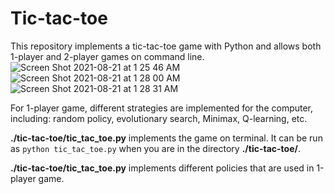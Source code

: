 # Tic-tac-toe

This repository implements a tic-tac-toe game with Python and allows both 1-player and 2-player games on command line.
![Screen Shot 2021-08-21 at 1 25 46 AM](https://user-images.githubusercontent.com/25971913/130311542-4fb26dad-652b-46e0-8416-6083f3c1b492.png)
![Screen Shot 2021-08-21 at 1 28 00 AM](https://user-images.githubusercontent.com/25971913/130311598-cbdaa2e5-b061-4ac1-af4f-8801747d55c3.png)
![Screen Shot 2021-08-21 at 1 28 31 AM](https://user-images.githubusercontent.com/25971913/130311597-2430b60f-373b-47ea-adc8-966860b0916c.png)



For 1-player game, different strategies are implemented for the computer, including: random policy, evolutionary search, Minimax, Q-learning, etc.

**./tic-tac-toe/tic_tac_toe.py** implements the game on terminal. It can be run as `python tic_tac_toe.py` when you are in the directory **./tic-tac-toe/**.

**./tic-tac-toe/tic_tac_toe.py** implements different policies that are used in 1-player game.


